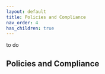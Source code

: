 ```yaml
---
layout: default
title: Policies and Compliance
nav_order: 4
has_children: true
---
```

to do
## Policies and Compliance


